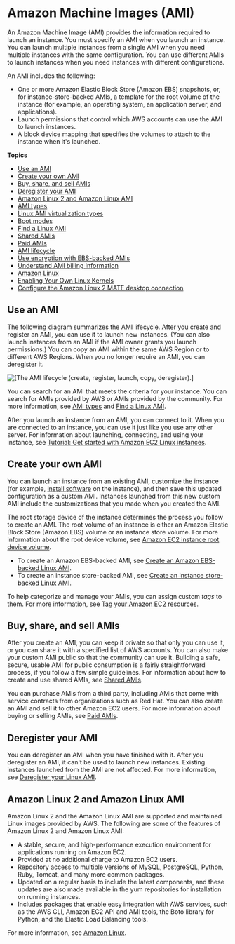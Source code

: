 # Amazon Machine Images \(AMI\)<a name="AMIs"></a>

An Amazon Machine Image \(AMI\) provides the information required to launch an instance\. You must specify an AMI when you launch an instance\. You can launch multiple instances from a single AMI when you need multiple instances with the same configuration\. You can use different AMIs to launch instances when you need instances with different configurations\.

An AMI includes the following:
+ One or more Amazon Elastic Block Store \(Amazon EBS\) snapshots, or, for instance\-store\-backed AMIs, a template for the root volume of the instance \(for example, an operating system, an application server, and applications\)\.
+ Launch permissions that control which AWS accounts can use the AMI to launch instances\.
+ A block device mapping that specifies the volumes to attach to the instance when it's launched\.

**Topics**
+ [Use an AMI](#ami-using)
+ [Create your own AMI](#creating-an-ami)
+ [Buy, share, and sell AMIs](#buy-share-sell)
+ [Deregister your AMI](#deregistering)
+ [Amazon Linux 2 and Amazon Linux AMI](#amazon-linux)
+ [AMI types](ComponentsAMIs.md)
+ [Linux AMI virtualization types](virtualization_types.md)
+ [Boot modes](ami-boot.md)
+ [Find a Linux AMI](finding-an-ami.md)
+ [Shared AMIs](sharing-amis.md)
+ [Paid AMIs](paid-amis.md)
+ [AMI lifecycle](ami-lifecycle.md)
+ [Use encryption with EBS\-backed AMIs](AMIEncryption.md)
+ [Understand AMI billing information](ami-billing-info.md)
+ [Amazon Linux](amazon-linux-ami-basics.md)
+ [Enabling Your Own Linux Kernels](UserProvidedKernels.md)
+ [Configure the Amazon Linux 2 MATE desktop connection](amazon-linux-ami-mate.md)

## Use an AMI<a name="ami-using"></a>

The following diagram summarizes the AMI lifecycle\. After you create and register an AMI, you can use it to launch new instances\. \(You can also launch instances from an AMI if the AMI owner grants you launch permissions\.\) You can copy an AMI within the same AWS Region or to different AWS Regions\. When you no longer require an AMI, you can deregister it\.

![\[The AMI lifecycle (create, register, launch, copy, deregister).\]](http://docs.aws.amazon.com/AWSEC2/latest/UserGuide/images/ami_lifecycle.png)

You can search for an AMI that meets the criteria for your instance\. You can search for AMIs provided by AWS or AMIs provided by the community\. For more information, see [AMI types](ComponentsAMIs.md) and [Find a Linux AMI](finding-an-ami.md)\.

After you launch an instance from an AMI, you can connect to it\. When you are connected to an instance, you can use it just like you use any other server\. For information about launching, connecting, and using your instance, see [Tutorial: Get started with Amazon EC2 Linux instances](EC2_GetStarted.md)\.

## Create your own AMI<a name="creating-an-ami"></a>

You can launch an instance from an existing AMI, customize the instance \(for example, [install software](install-software.md) on the instance\), and then save this updated configuration as a custom AMI\. Instances launched from this new custom AMI include the customizations that you made when you created the AMI\.

The root storage device of the instance determines the process you follow to create an AMI\. The root volume of an instance is either an Amazon Elastic Block Store \(Amazon EBS\) volume or an instance store volume\. For more information about the root device volume, see [Amazon EC2 instance root device volume](RootDeviceStorage.md)\.
+ To create an Amazon EBS\-backed AMI, see [Create an Amazon EBS\-backed Linux AMI](creating-an-ami-ebs.md)\.
+ To create an instance store\-backed AMI, see [Create an instance store\-backed Linux AMI](creating-an-ami-instance-store.md)\.

To help categorize and manage your AMIs, you can assign custom *tags* to them\. For more information, see [Tag your Amazon EC2 resources](Using_Tags.md)\.

## Buy, share, and sell AMIs<a name="buy-share-sell"></a>

After you create an AMI, you can keep it private so that only you can use it, or you can share it with a specified list of AWS accounts\. You can also make your custom AMI public so that the community can use it\. Building a safe, secure, usable AMI for public consumption is a fairly straightforward process, if you follow a few simple guidelines\. For information about how to create and use shared AMIs, see [Shared AMIs](sharing-amis.md)\.

You can purchase AMIs from a third party, including AMIs that come with service contracts from organizations such as Red Hat\. You can also create an AMI and sell it to other Amazon EC2 users\. For more information about buying or selling AMIs, see [Paid AMIs](paid-amis.md)\.

## Deregister your AMI<a name="deregistering"></a>

You can deregister an AMI when you have finished with it\. After you deregister an AMI, it can't be used to launch new instances\. Existing instances launched from the AMI are not affected\. For more information, see [Deregister your Linux AMI](deregister-ami.md)\.

## Amazon Linux 2 and Amazon Linux AMI<a name="amazon-linux"></a>

Amazon Linux 2 and the Amazon Linux AMI are supported and maintained Linux images provided by AWS\. The following are some of the features of Amazon Linux 2 and Amazon Linux AMI:
+ A stable, secure, and high\-performance execution environment for applications running on Amazon EC2\.
+ Provided at no additional charge to Amazon EC2 users\.
+ Repository access to multiple versions of MySQL, PostgreSQL, Python, Ruby, Tomcat, and many more common packages\.
+ Updated on a regular basis to include the latest components, and these updates are also made available in the yum repositories for installation on running instances\.
+ Includes packages that enable easy integration with AWS services, such as the AWS CLI, Amazon EC2 API and AMI tools, the Boto library for Python, and the Elastic Load Balancing tools\.

For more information, see [Amazon Linux](amazon-linux-ami-basics.md)\.